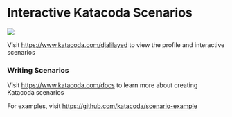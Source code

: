 # Interactive Katacoda Scenarios

[![](http://shields.katacoda.com/katacoda/djalilayed/count.svg)](https://www.katacoda.com/djalilayed "Get your profile on Katacoda.com")

Visit https://www.katacoda.com/djalilayed to view the profile and interactive scenarios

### Writing Scenarios
Visit https://www.katacoda.com/docs to learn more about creating Katacoda scenarios

For examples, visit https://github.com/katacoda/scenario-example
